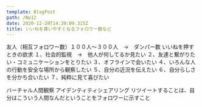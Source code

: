 ```yaml
---
template: BlogPost
path: /No12
date: 2020-12-28T14:39:09.315Z
title: いいねを貰いやすくなるフォロワー数など
---
```

友人（相互フォロワー数）１００人〜３００人　→　ダンパー数
いいねを押すときの欲求
１、社会的監視　→　他人が何してるか見たい
２、友達と繋がりたい・コミュニケーションをとりたい
３、オフラインで会いたい
４、いろんな人の行動を安全な場所から観察したい
５、自分の近況を伝えたい
６、自分らしさを分かち合いたい
７、純粋に見て喜びたい

バーチャル人間観察
アイデンティティシェアリング
リツイートすることは、自分はこういう人間なんだということをフォロワーに示すこと
